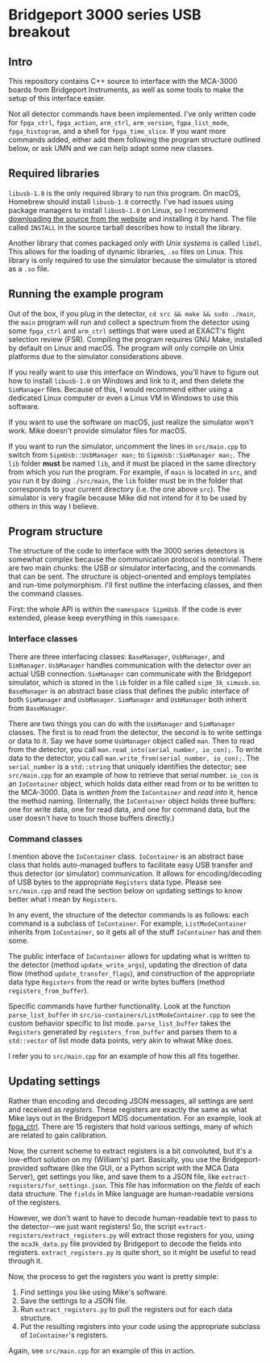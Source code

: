 # Bridgeport 3000 series USB breakout

## Intro
This repository contains C++ source to interface with the MCA-3000 boards from Bridgeport Instruments, as well as some tools to make the setup of this interface easier.

Not all detector  commands have been implemented. I've only written code for `fpga_ctrl`, `fpga_action`, `arm_ctrl`, `arm_version`, `fgpa_list_mode`, `fpga_histogram`, and a shell for `fpga_time_slice`. If you want more commands added, either add them following the program structure outlined below, or ask UMN and we can help adapt some new classes.

## Required libraries
`libusb-1.0` is the only required library to run this program. On macOS, Homebrew should install `libusb-1.0` correctly. I've had issues using package managers to install `libusb-1.0` on Linux, so I recommend [downloading the source from the website](https://libusb.info/) and installing it by hand. The file called `INSTALL` in the source tarball describes how to install the library.

Another library that comes packaged *only with Unix systems* is called `libdl`. This allows for the loading of dynamic libraries, `.so` files on Linux. This library is only required to use the simulator because the simulator is stored as a `.so` file.

## Running the example program
Out of the box, if you plug in the detector, `cd src && make && sudo ./main`, the `main` program will run and collect a spectrum from the detector using some `fpga_ctrl` and `arm_ctrl` settings that were used at EXACT's flight selection review (FSR). Compiling the program requires GNU Make, installed by default on Linux and macOS. The program will only compile on Unix platforms due to the simulator considerations above.

If you really want to use this interface on Windows, you'll have to figure out how to install `libusb-1.0` on Windows and link to it, and then delete the `SimManager` files. Because of this, I would recommend either using a dedicated Linux computer or even a Linux VM in Windows to use this software.

If you want to use the software on macOS, just realize the simulator won't work. Mike doesn't provide simulator files for macOS.

If you want to run the simulator, uncomment the lines in `src/main.cpp` to switch from `SipmUsb::UsbManager man;` to `SipmUsb::SimManager man;`. The `lib` folder **must** be named `lib`, and it must be placed in the same directory from which you run the program. For example, if `main` is located in `src`, and you run it by doing `./src/main`, the `lib` folder must be in the folder that corresponds to your current directory (i.e. the one above `src`). The simulator is very fragile because Mike did not intend for it to be used by others in this way I believe.


## Program structure
The structure of the code to interface with the 3000 series detectors is somewhat complex because the communication protocol is nontrivial. There are two main chunks: the USB or simulator interfacing, and the commands that can be sent. The structure is object-oriented and employs templates and run-time polymorphism. I'll first outline the interfacing classes, and then the command classes.

First: the whole API is within the `namespace SipmUsb`. If the code is ever extended, please keep everything in this `namespace`.

### Interface classes
There are three interfacing classes: `BaseManager`, `UsbManager`, and `SimManager`. `UsbManager` handles communication with the detector over an actual USB connection. `SimManager` can communicate with the Bridgeport simulator, which is stored in the `lib` folder in a file called `sipm_3k_simusb.so`. `BaseManager` is an abstract base class that defines the public interface of both `SimManager` and `UsbManager`. `SimManager` and `UsbManager` both inherit from `BaseManager`. 

There are two things you can do with the `UsbManager` and `SimManager` classes. The first is to read from the detector, the second is to write settings or data to it. Say we have some `UsbManager` object called `man`. Then to read from the detector, you call `man.read_into(serial_number, io_con);`. To write data to the detector, you call `man.write_from(serial_number, io_con);`. The `serial_number` is a `std::string` that uniquely identifies the detector; see `src/main.cpp` for an example of how to retrieve that serial number. `io_con` is an `IoContainer` object, which holds data either read from or to be written to the MCA-3000. Data is *written from* the `IoContainer` and *read into* it, hence the method naming. (Internally, the `IoContainer` object holds three buffers: one for write data, one for read data, and one for command data, but the user doesn't have to touch those buffers directly.)

### Command classes
I mention above the `IoContainer` class. `IoContainer` is an abstract base class that holds auto-managed buffers to facilitate easy USB transfer and thus detector (or simulator) communication. It allows for encoding/decoding of USB bytes to the appropriate `Registers` data type. Please see `src/main.cpp` and read the section below on updating settings to know better what i mean by `Registers`.

In any event, the structure of the detector commands is as follows: each command is a subclass of `IoContainer`. For example, `ListModeContainer` inherits from `IoContainer`, so it gets all of the stuff `IoContainer` has and then some.

The public interface of `IoContainer` allows for updating what is written to the detector (method `update_write_args`), updating the direction of data flow (method `update_transfer_flags`), and construction of the appropriate data type `Registers` from the read or write bytes buffers (method `registers_from_buffer`).

Specific commands have further functionality. Look at the function `parse_list_buffer` in `src/io-containers/ListModeContainer.cpp` to see the custom behavior specific to list mode. `parse_list_buffer` takes the `Registers` generated by `registers_from_buffer` and parses them to a `std::vector` of list mode data points, very akin to whwat Mike does.


I refer you to `src/main.cpp` for an example of how this all fits together.


## Updating settings
Rather than encoding and decoding JSON messages, all settings are sent and received as *registers*. These registers are exactly the same as what Mike lays out in the Bridgeport MDS documentation. For an example, look at [fpga\_ctrl](http://bridgeportinstruments.com/products/software/wxMCA_doc/documentation/english/mds/mca3k/mca3k_fpga_ctrl.html). There are 15 registers that hold various settings, many of which are related to gain calibration.

Now, the current scheme to extract registers is a bit convoluted, but it's a low-effort solution on my (William's) part. Basically, you use the Bridgeport-provided software (like the GUI, or a Python script with the MCA Data Server), get settings you like, and save them to a JSON file, like `extract-registers/fsr_settings.json`. This file has information on the *fields* of each data structure. The `fields` in Mike language are human-readable versions of the registers.

However, we don't want to have to decode human-readable text to pass to the detector--we just want registers! So, the script `extract-registers/extract_registers.py` will extract those registers for you, using the `mca3k_data.py` file provided by Bridgeport to decode the fields into registers. `extract_registers.py` is quite short, so it might be useful to read through it.

Now, the process to get the registers you want is pretty simple:
1. Find settings you like using Mike's software.
2. Save the settings to a JSON file.
3. Run `extract_registers.py` to pull the registers out for each data structure.
4. Put the resulting registers into your code using the appropriate subclass of `IoContainer`'s registers.

Again, see `src/main.cpp` for an example of this in action.
